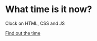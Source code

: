 # What time is it now?
Clock on HTML, CSS and JS

[Find out the time](https://semenov-daniil.github.io/clock/)
